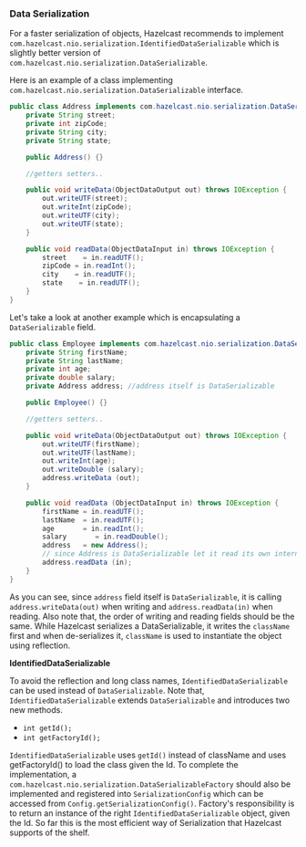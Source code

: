 



### Data Serialization

For a faster serialization of objects, Hazelcast recommends to implement `com.hazelcast.nio.serialization.IdentifiedDataSerializable` which is slightly better version of `com.hazelcast.nio.serialization.DataSerializable`.

Here is an example of a class implementing `com.hazelcast.nio.serialization.DataSerializable` interface.

```java
public class Address implements com.hazelcast.nio.serialization.DataSerializable {
    private String street;
    private int zipCode;
    private String city;
    private String state;

    public Address() {}

    //getters setters..

    public void writeData(ObjectDataOutput out) throws IOException {
        out.writeUTF(street);
        out.writeInt(zipCode);
        out.writeUTF(city);
        out.writeUTF(state);
    }

    public void readData(ObjectDataInput in) throws IOException {
        street    = in.readUTF();
        zipCode = in.readInt();
        city    = in.readUTF();
        state    = in.readUTF();
    }
}
```

Let's take a look at another example which is encapsulating a `DataSerializable` field.


```java
public class Employee implements com.hazelcast.nio.serialization.DataSerializable {
    private String firstName;
    private String lastName;
    private int age;
    private double salary;
    private Address address; //address itself is DataSerializable

    public Employee() {}

    //getters setters..

    public void writeData(ObjectDataOutput out) throws IOException {
        out.writeUTF(firstName);
        out.writeUTF(lastName);
        out.writeInt(age);
        out.writeDouble (salary);
        address.writeData (out);
    }

    public void readData (ObjectDataInput in) throws IOException {
        firstName = in.readUTF();
        lastName  = in.readUTF();
        age       = in.readInt();
        salary       = in.readDouble();
        address   = new Address();
        // since Address is DataSerializable let it read its own internal state
        address.readData (in);
    }
}
```

As you can see, since `address` field itself is `DataSerializable`, it is calling `address.writeData(out)` when writing and `address.readData(in)` when reading. Also note that, the order of writing and reading fields should be the same. While Hazelcast serializes a DataSerializable, it writes the `className` first and when de-serializes it, `className` is used to instantiate the object using reflection. 

**IdentifiedDataSerializable** 

To avoid the reflection and long class names, `IdentifiedDataSerializable` can be used instead of `DataSerializable`. Note that, `IdentifiedDataSerializable` extends `DataSerializable` and introduces two new methods.

-   `int getId();`
-   `int getFactoryId();`


`IdentifiedDataSerializable` uses `getId()` instead of className and uses getFactoryId() to load the class given the Id. To complete the implementation, a `com.hazelcast.nio.serialization.DataSerializableFactory` should also be implemented and registered into `SerializationConfig` which can be accessed from `Config.getSerializationConfig()`. Factory's responsibility is to return an instance of the right `IdentifiedDataSerializable` object, given the Id. So far this is the most efficient way of Serialization that Hazelcast supports of the shelf.


